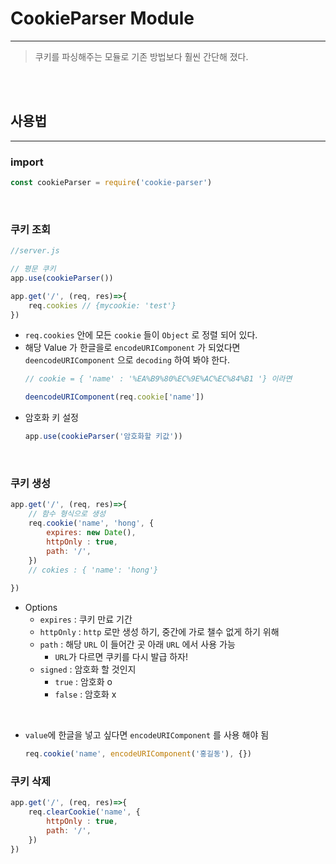 # CookieParser Module
***
> 쿠키를 파싱해주는 모듈로 기존 방법보다 훨씬 간단해 졌다. 

<br> 
<br>

## 사용법
***


### import
```javascript
const cookieParser = require('cookie-parser')
```

<br>

### 쿠키 조회
```javascript
//server.js

// 평문 쿠키 
app.use(cookieParser())

app.get('/', (req, res)=>{
    req.cookies // {mycookie: 'test'}
})
```
* `req.cookies` 안에 모든 `cookie` 들이 `Object` 로 정렬 되어 있다. 
* 해당 Value 가 한글을로 `encodeURIComponent` 가 되었다면 `deencodeURIComponent` 으로 `decoding` 하여 봐야 한다. 
  ```javascript
  // cookie = { 'name' : '%EA%B9%80%EC%9E%AC%EC%84%B1 '} 이라면
  
  deencodeURIComponent(req.cookie['name'])
  ```
* 암호화 키 설정
  ```javascript
  app.use(cookieParser('암호화할 키값'))
  ```

<br>

### 쿠키 생성
```javascript
app.get('/', (req, res)=>{
    // 함수 형식으로 생성
    req.cookie('name', 'hong', {
        expires: new Date(),
        httpOnly : true,
        path: '/',
    })
    // cokies : { 'name': 'hong'}
  
})

```
* Options
  * `expires` : 쿠키 만료 기간
  * `httpOnly` : `http` 로만 생성 하기, 중간에 가로 챌수 없게 하기 위해 
  * `path` : 해당 `URL` 이 들어간 곳 아래 `URL` 에서 사용 가능
    * `URL`가 다르면 쿠키를 다시 발급 하자! 
  * `signed` : 암호화 할 것인지
    * `true` : 암호화 o 
    * `false` : 암호화 x 

<br>

* `value`에 한글을 넣고 싶다면 `encodeURIComponent` 를 사용 해야 됨
  ```javascript
  req.cookie('name', encodeURIComponent('홍길동'), {})
  ```

### 


### 쿠키 삭제 
```javascript
app.get('/', (req, res)=>{
    req.clearCookie('name', {
        httpOnly : true,
        path: '/',
    })
})
```
